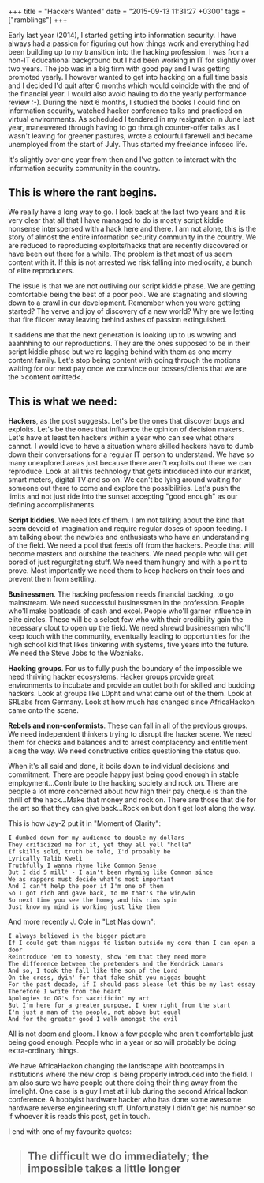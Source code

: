 +++
title = "Hackers Wanted"
date = "2015-09-13 11:31:27 +0300"
tags = ["ramblings"]
+++


Early last year (2014), I started getting into information security. I have always had a passion for figuring out how things work and everything had been building up to my transition into the hacking profession. I was from a non-IT educational background but I had been working in IT for slightly over two years. The job was in a big firm with good pay and I was getting promoted yearly. I however wanted to get into hacking on a full time basis and I decided I'd quit after 6 months which would coincide with the end of the financial year. I would also avoid having to do the yearly performance review :-). During the next 6 months, I studied the books I could find on information security, watched hacker conference talks and practiced on virtual environments. As scheduled I tendered in my resignation in June last year, maneuvered through having to go through counter-offer talks as I wasn't leaving for greener pastures, wrote a colourful farewell and became unemployed from the start of July. Thus started my freelance infosec life.

<!--more-->

It's slightly over one year from then and I've gotten to interact with the information security community in the country. 

## This is where the rant begins.

We really have a long way to go. I look back at the last two years and it is very clear that all that I have managed to do is mostly script kiddie nonsense interspersed with a hack here and there. I am not alone, this is the story of almost the entire information security community in the country. We are reduced to reproducing exploits/hacks that are recently discovered or have been out there for a while. The problem is that most of us seem content with it. If this is not arrested we risk falling into mediocrity, a bunch of elite reproducers.

The issue is that we are not outliving our script kiddie phase. We are getting comfortable being the best of a poor pool. We are stagnating and slowing down to a crawl in our development. Remember when you were getting started? The verve and joy of discovery of a new world? Why are we letting that fire flicker away leaving behind ashes of passion extinguished. 

It saddens me that the next generation is looking up to us wowing and aaahhhing to our reproductions. They are the ones supposed to be in their script kiddie phase but we're lagging behind with them as one merry content family. Let's stop being content with going through the motions waiting for our next pay once we convince our bosses/clients that we are the >content omitted<. 

## This is what we need:

**Hackers**, as the post suggests. Let's be the ones that discover bugs and exploits. Let's be the ones that influence the opinion of decision makers. Let's have at least ten hackers within a year who can see what others cannot. I would love to have a situation where skilled hackers have to dumb down their conversations for a regular IT person to understand. We have so many unexplored areas just because there aren't exploits out there we can reproduce. Look at all this technology that gets introduced into our market, smart meters, digital TV and so on. We can't be lying around waiting for someone out there to come and explore the possibilities. Let's push the limits and not just ride into the sunset accepting "good enough" as our defining accomplishments.

**Script kiddies**. We need lots of them. I am not talking about the kind that seem devoid of imagination and require regular doses of spoon feeding. I am talking about the newbies and enthusiasts who have an understanding of the field. We need a pool that feeds off from the hackers. People that will become masters and outshine the teachers. We need people who  will get bored of just regurgitating stuff. We need them hungry and with a point to prove. Most importantly we need them to keep hackers on their toes and prevent them from settling. 

**Businessmen**. The hacking profession needs financial backing, to go mainstream. We need successful businessmen in the profession. People who'll make boatloads of cash and excel. People who'll garner influence in elite circles. These will be a select few who with their credibility gain the necessary clout to open up the field. We need shrewd businessmen who'll keep touch with the community, eventually leading to opportunities for the high school kid that likes tinkering with systems, five years into the future. We need the Steve Jobs to the Wozniaks.

**Hacking groups**. For us to fully push the boundary of the impossible we need thriving hacker ecosystems. Hacker groups provide great environments to incubate and provide an outlet both for skilled and budding hackers. Look at groups like L0pht and what came out of the them. Look at SRLabs from Germany. Look at how much has changed since AfricaHackon came onto the scene.

**Rebels and non-conformists**. These can fall in all of the previous groups. We need independent thinkers trying to disrupt the hacker scene. We need them for checks and balances and to arrest complacency and entitlement along the way. We need constructive critics questioning the status quo.

When it's all said and done, it boils down to individual decisions and commitment. 
There are people happy just being good enough in stable employment...Contribute to the hacking society and rock on. 
There are people a lot more concerned about how high their pay cheque is than the thrill of the hack...Make that money and rock on.
There are those that die for the art so that they can give back...Rock on but don't get lost along the way. 

This is how Jay-Z put it in "Moment of Clarity":
  
    I dumbed down for my audience to double my dollars 
    They criticized me for it, yet they all yell "holla"
    If skills sold, truth be told, I'd probably be
    Lyrically Talib Kweli
    Truthfully I wanna rhyme like Common Sense
    But I did 5 mill' - I ain't been rhyming like Common since
    We as rappers must decide what's most important
    And I can't help the poor if I'm one of them
    So I got rich and gave back, to me that's the win/win
    So next time you see the homey and his rims spin
    Just know my mind is working just like them

And more recently J. Cole in "Let Nas down":
 
    I always believed in the bigger picture
    If I could get them niggas to listen outside my core then I can open a door
    Reintroduce 'em to honesty, show 'em that they need more
    The difference between the pretenders and the Kendrick Lamars
    And so, I took the fall like the son of the Lord
    On the cross, dyin' for that fake shit you niggas bought
    For the past decade, if I should pass please let this be my last essay
    Therefore I write from the heart
    Apologies to OG's for sacrificin' my art
    But I'm here for a greater purpose, I knew right from the start
    I'm just a man of the people, not above but equal
    And for the greater good I walk amongst the evil

All is not doom and gloom. I know a few people who aren't comfortable just being good enough. People who in a year or so will probably be doing extra-ordinary things. 

We have AfricaHackon changing the landscape with bootcamps in institutions where the new crop is being properly introduced into the field.
I am also sure we have people out there doing their thing away from the limelight. One case is a guy I met at iHub during the second AfricaHackon conference. A hobbyist hardware hacker who has done some awesome hardware reverse engineering stuff. Unfortunately I didn't get his number so if whoever it is reads this post, get in touch.

I end with one of my favourite quotes:
>## The difficult we do immediately; the impossible takes a little longer
